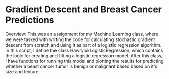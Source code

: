 # Gradient Descent and Breast Cancer Predictions 
Overview: This was an assignment for my Machine Learning class, where we were tasked with writing the code for calculating stochastic gradient descent from scratch and using it as part of a logistic regression algorithm. In this script, I define the class HawrylukLogisticRegression, which contains the logic for creating and fitting a logistic regression model. After this class, I have functions for running this model and plotting the results for predicting whether a beast cancer tumor is benign or malignant based based on it's size and texture.
